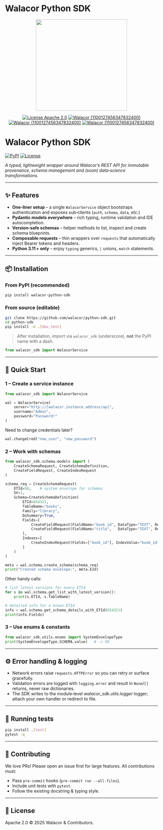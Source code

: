 # Walacor Python SDK

<div align="center">

<img src="https://www.walacor.com/wp-content/uploads/2022/09/Walacor_Logo_Tag.png" width="300" />

[![License Apache 2.0][badge-license]][license]
[![Walacor (1100127456347832400)](https://img.shields.io/badge/My-Discord-%235865F2.svg?label=Walacor)](https://discord.gg/BaEWpsg8Yc)
[![Walacor (1100127456347832400)](https://img.shields.io/static/v1?label=Walacor&message=LinkedIn&color=blue)](https://www.linkedin.com/company/walacor/)
[![Walacor (1100127456347832400)](https://img.shields.io/static/v1?label=Walacor&message=Website&color)](https://www.walacor.com/product/)

</div>

[badge-license]: https://img.shields.io/badge/license-Apache2-green.svg?dummy
[license]: https://github.com/walacor/objectvalidation/blob/main/LICENSE


# Walacor Python SDK

[![PyPI](https://img.shields.io/pypi/v/walacor-python-sdk.svg)](https://pypi.org/project/walacor-python-sdk/)
[![License](https://img.shields.io/badge/license-Apache%202.0-blue.svg)](LICENSE)

*A typed, lightweight wrapper around Walacor’s REST API for immutable provenance, schema management and (soon) data‑science transformations.*

---

## ✨ Features

* **One‑liner setup** – a single `WalacorService` object bootstraps authentication and exposes sub‑clients (`auth`, `schema`, `data`, *etc.*)
* **Pydantic models everywhere** – rich typing, runtime validation and IDE autocompletion.
* **Version‑safe schemas** – helper methods to list, inspect and create schema blueprints.
* **Composable requests** – thin wrappers over `requests` that automatically inject Bearer tokens and headers.
* **Python 3.11 + only** – enjoy `typing` generics, `|` unions, `match` statements.

---

## 📦 Installation

### From PyPI (recommended)

```bash
pip install walacor-python-sdk
```

### From source (editable)

```bash
git clone https://github.com/walacor/python-sdk.git
cd python-sdk
pip install -e .[dev,test]
```

> After installation, import via `walacor_sdk` (underscore), **not** the PyPI name with a dash.

```python
from walacor_sdk import WalacorService
```

---

## 🚀 Quick Start

### 1 – Create a service instance

```python
from walacor_sdk import WalacorService

wal = WalacorService(
    server="http://[walacor.instance.address/api",
    username="Admin",
    password="Password!"               
)
```

Need to change credentials later?

```python
wal.changeCred("new_user", "new_password")
```

### 2 – Work with schemas

```python
from walacor_sdk.schema.models import (
    CreateSchemaRequest, CreateSchemaDefinition,
    CreateFieldRequest, CreateIndexRequest
)

schema_req = CreateSchemaRequest(
    ETId=50,    # system envelope for schemas
    SV=1,
    Schema=CreateSchemaDefinition(
        ETId=654321,
        TableName="books",
        Family="library",
        DoSummary=True,
        Fields=[
            CreateFieldRequest(FieldName="book_id", DataType="TEXT", Required=True),
            CreateFieldRequest(FieldName="title",   DataType="TEXT", Required=True)
        ],
        Indexes=[
            CreateIndexRequest(Fields=["book_id"], IndexValue="book_id")
        ]
    )
)

meta = wal.schema.create_schema(schema_req)
print("Created schema envelope:", meta.EId)
```

Other handy calls:

```python
# list latest versions for every ETId
for s in wal.schema.get_list_with_latest_version():
    print(s.ETId, s.TableName)

# detailed info for a known ETId
info = wal.schema.get_schema_details_with_ETId(654321)
print(info.Fields)
```

### 3 – Use enums & constants

```python
from walacor_sdk.utils.enums import SystemEnvelopeType
print(SystemEnvelopeType.SCHEMA.value)   # -> 50
```

---

## ⚙️ Error handling & logging

* Network errors raise `requests.HTTPError` so you can retry or surface gracefully.
* Validation errors are logged with `logging.error` and result in `None`/`[]` returns, never raw dictionaries.
* The SDK writes to the module‑level *walacor\_sdk.utils.logger* logger; attach your own handler or redirect to file.

---

## 🧪 Running tests

```bash
pip install .[test]
pytest -q
```

---

## 🤝 Contributing

We love PRs! Please open an issue first for large features. All contributions must:

* Pass `pre-commit` hooks (`pre-commit run --all-files`).
* Include unit tests with `pytest`.
* Follow the existing docstring & typing style.

---

## 📄 License

Apache 2.0 © 2025 Walacor & Contributors.
